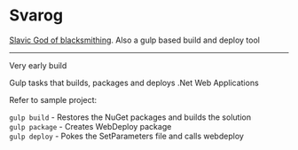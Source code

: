 # Svarog
[Slavic God of blacksmithing](http://en.wikipedia.org/wiki/Svarog). Also a gulp based build and deploy tool

---

Very early build

Gulp tasks that builds, packages and deploys .Net Web Applications

Refer to sample project:

`gulp build` - Restores the NuGet packages and builds the solution  
`gulp package` - Creates WebDeploy package  
`gulp deploy` - Pokes the SetParameters file and calls webdeploy  
